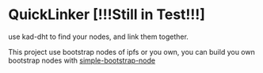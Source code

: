 # QuickLinker [!!!Still in Test!!!]

use kad-dht to find your nodes, and link them together.

This project use bootstrap nodes of ipfs or you own, you can build you
 own bootstrap nodes with [simple-bootstrap-node](https://github.com/BenDerPan/simple-bootstrap-node)


